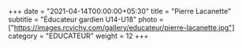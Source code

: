 +++
date = "2021-04-14T00:00:00+05:30"
title = "Pierre Lacanette"
subtitle = "Éducateur gardien U14-U18"
photo = ["https://images.rcvichy.com/gallery/educateur/pierre-lacanette.jpg"]
category = "EDUCATEUR"
weight = 12
+++ 

